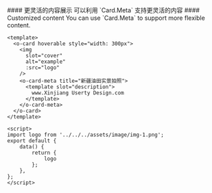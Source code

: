 <cn>
  #### 更灵活的内容展示
  可以利用 `Card.Meta` 支持更灵活的内容
</cn>

<us>
  #### Customized content
  You can use `Card.Meta` to support more flexible content.
</us>

```vue
<template>
  <o-card hoverable style="width: 300px">
    <img
      slot="cover"
      alt="example"
      :src="logo"
    />
    <o-card-meta title="新疆油田实景拍照">
      <template slot="description">
        www.Xinjiang Userty Design.com
      </template>
    </o-card-meta>
  </o-card>
</template>

<script>
import logo from '../../../assets/image/img-1.png';
export default {
    data() {
        return {
            logo
        };
    },
};
</script>
```

